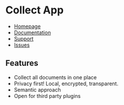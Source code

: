 # Collect App

- [Homepage](https://collect-app.com)
- [Documentation](https://collect-app.com/help)
- [Support](https://collect-app.com/support)
- [Issues](https://github.com/holtwick/collect/issues)

## Features

- Collect all documents in one place
- Privacy first! Local, encrypted, transparent.
- Semantic approach
- Open for third party plugins
